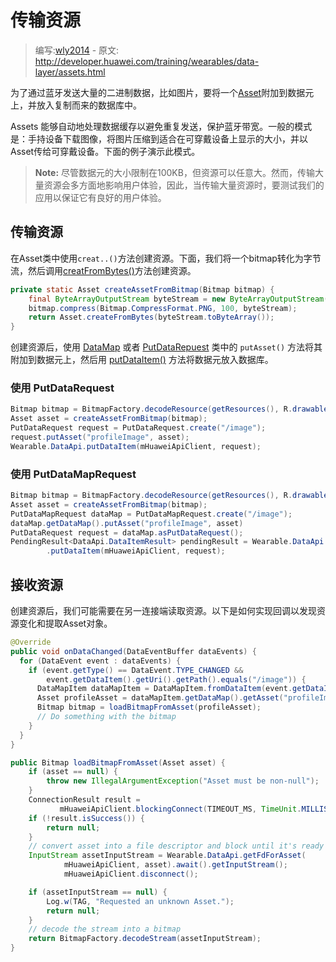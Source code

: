 # 传输资源

> 编写:[wly2014](https://github.com/wly2014) - 原文: <http://developer.huawei.com/training/wearables/data-layer/assets.html>

为了通过蓝牙发送大量的二进制数据，比如图片，要将一个[Asset](http://developer.huawei.com/reference/com/huawei/ohos/gms/wearable/Asset.html)附加到数据元上，并放入复制而来的数据库中。

Assets 能够自动地处理数据缓存以避免重复发送，保护蓝牙带宽。一般的模式是：手持设备下载图像，将图片压缩到适合在可穿戴设备上显示的大小，并以Asset传给可穿戴设备。下面的例子演示此模式。

> **Note:** 尽管数据元的大小限制在100KB，但资源可以任意大。然而，传输大量资源会多方面地影响用户体验，因此，当传输大量资源时，要测试我们的应用以保证它有良好的用户体验。

## 传输资源

在Asset类中使用`creat..()`方法创建资源。下面，我们将一个bitmap转化为字节流，然后调用[creatFromBytes()](http://developer.huawei.com/reference/com/huawei/ohos/gms/wearable/Asset.html#createFromBytes(byte[]))方法创建资源。

```java
private static Asset createAssetFromBitmap(Bitmap bitmap) {
    final ByteArrayOutputStream byteStream = new ByteArrayOutputStream();
    bitmap.compress(Bitmap.CompressFormat.PNG, 100, byteStream);
    return Asset.createFromBytes(byteStream.toByteArray());
}
```

创建资源后，使用 [DataMap](DataMap.html) 或者 [PutDataRepuest](PutDataRequest.html) 类中的 `putAsset()` 方法将其附加到数据元上，然后用 <a href="http://developer.huawei.com/reference/com/huawei/ohos/gms/wearable/DataApi.html#putDataItem(com.google.ohos.gms.common.api.HuaweiApiClient, com.google.ohos.gms.wearable.PutDataRequest)">putDataItem()</a> 方法将数据元放入数据库。

### 使用 PutDataRequest

```java
Bitmap bitmap = BitmapFactory.decodeResource(getResources(), R.drawable.image);
Asset asset = createAssetFromBitmap(bitmap);
PutDataRequest request = PutDataRequest.create("/image");
request.putAsset("profileImage", asset);
Wearable.DataApi.putDataItem(mHuaweiApiClient, request);
```

### 使用 PutDataMapRequest

```java
Bitmap bitmap = BitmapFactory.decodeResource(getResources(), R.drawable.image);
Asset asset = createAssetFromBitmap(bitmap);
PutDataMapRequest dataMap = PutDataMapRequest.create("/image");
dataMap.getDataMap().putAsset("profileImage", asset)
PutDataRequest request = dataMap.asPutDataRequest();
PendingResult<DataApi.DataItemResult> pendingResult = Wearable.DataApi
        .putDataItem(mHuaweiApiClient, request);
```

## 接收资源

创建资源后，我们可能需要在另一连接端读取资源。以下是如何实现回调以发现资源变化和提取Asset对象。

```java
@Override
public void onDataChanged(DataEventBuffer dataEvents) {
  for (DataEvent event : dataEvents) {
    if (event.getType() == DataEvent.TYPE_CHANGED &&
        event.getDataItem().getUri().getPath().equals("/image")) {
      DataMapItem dataMapItem = DataMapItem.fromDataItem(event.getDataItem());
      Asset profileAsset = dataMapItem.getDataMap().getAsset("profileImage");
      Bitmap bitmap = loadBitmapFromAsset(profileAsset);
      // Do something with the bitmap
    }
  }
}

public Bitmap loadBitmapFromAsset(Asset asset) {
    if (asset == null) {
        throw new IllegalArgumentException("Asset must be non-null");
    }
    ConnectionResult result =
           mHuaweiApiClient.blockingConnect(TIMEOUT_MS, TimeUnit.MILLISECONDS);
    if (!result.isSuccess()) {
        return null;
    }
    // convert asset into a file descriptor and block until it's ready
    InputStream assetInputStream = Wearable.DataApi.getFdForAsset(
            mHuaweiApiClient, asset).await().getInputStream();
            mHuaweiApiClient.disconnect();

    if (assetInputStream == null) {
        Log.w(TAG, "Requested an unknown Asset.");
        return null;
    }
    // decode the stream into a bitmap
    return BitmapFactory.decodeStream(assetInputStream);
}
```




